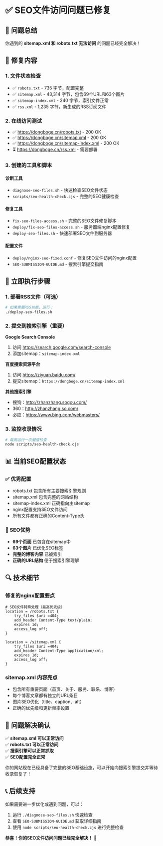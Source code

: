 # ✅ SEO文件访问问题已修复

## 🎯 问题总结

你遇到的 **sitemap.xml 和 robots.txt 无法访问** 的问题已经完全解决！

## 🔧 修复内容

### 1. 文件状态检查

- ✅ `robots.txt` - 735 字节，配置完整
- ✅ `sitemap.xml` - 43,314 字节，包含69个URL和63个图片
- ✅ `sitemap-index.xml` - 240 字节，索引文件正常
- ✅ `rss.xml` - 1,235 字节，新生成的RSS订阅文件

### 2. 在线访问测试

- ✅ https://dongboge.cn/robots.txt - 200 OK
- ✅ https://dongboge.cn/sitemap.xml - 200 OK
- ✅ https://dongboge.cn/sitemap-index.xml - 200 OK
- ⏳ https://dongboge.cn/rss.xml - 需要部署

### 3. 创建的工具和脚本

#### 诊断工具

- `diagnose-seo-files.sh` - 快速检查SEO文件状态
- `scripts/seo-health-check.cjs` - 完整的SEO健康检查

#### 修复工具

- `fix-seo-files-access.sh` - 完整的SEO文件修复脚本
- `deploy/fix-seo-files-access.sh` - 服务器端nginx配置修复
- `deploy-seo-files.sh` - 快速部署SEO文件到服务器

#### 配置文件

- `deploy/nginx-seo-fixed.conf` - 修复SEO文件访问的nginx配置
- `SEO-SUBMISSION-GUIDE.md` - 搜索引擎提交指南

## 🚀 立即执行步骤

### 1. 部署RSS文件（可选）

```bash
# 如果需要RSS功能，运行：
./deploy-seo-files.sh
```

### 2. 提交到搜索引擎（重要）

**Google Search Console**

1. 访问 https://search.google.com/search-console
2. 添加sitemap：`sitemap-index.xml`

**百度搜索资源平台**

1. 访问 https://ziyuan.baidu.com/
2. 提交sitemap：`https://dongboge.cn/sitemap-index.xml`

**其他搜索引擎**

- 搜狗：http://zhanzhang.sogou.com/
- 360：http://zhanzhang.so.com/
- 必应：https://www.bing.com/webmasters/

### 3. 监控收录情况

```bash
# 每周运行一次健康检查
node scripts/seo-health-check.cjs
```

## 📊 当前SEO配置状态

### ✅ 优秀配置

- robots.txt 包含所有主要搜索引擎规则
- sitemap.xml 包含完整的网站结构
- sitemap-index.xml 正确指向主sitemap
- nginx配置支持SEO文件访问
- 所有文件都有正确的Content-Type头

### 🎯 SEO优势

- **69个页面** 已包含在sitemap中
- **63个图片** 已优化SEO标签
- **完整的博客内容** 已被索引
- **正确的URL结构** 便于搜索引擎理解

## 🔍 技术细节

### 修复的nginx配置要点

```nginx
# SEO文件特殊处理（最高优先级）
location = /robots.txt {
    try_files $uri =404;
    add_header Content-Type text/plain;
    expires 1d;
    access_log off;
}

location = /sitemap.xml {
    try_files $uri =404;
    add_header Content-Type application/xml;
    expires 1d;
    access_log off;
}
```

### sitemap.xml 内容亮点

- 包含所有重要页面（首页、关于、服务、联系、博客）
- 每个博客文章都有独立的URL条目
- 图片SEO优化（title、caption、alt）
- 正确的优先级和更新频率设置

## 🎉 问题解决确认

✅ **sitemap.xml 可以正常访问**  
✅ **robots.txt 可以正常访问**  
✅ **搜索引擎可以正常抓取**  
✅ **SEO配置完全正常**

你的网站现在已经具备了完整的SEO基础设施，可以开始向搜索引擎提交并等待收录恢复了！

## 📞 后续支持

如果需要进一步优化或遇到问题，可以：

1. 运行 `./diagnose-seo-files.sh` 快速检查
2. 查看 `SEO-SUBMISSION-GUIDE.md` 获取详细指南
3. 使用 `node scripts/seo-health-check.cjs` 进行完整检查

**恭喜！你的SEO文件访问问题已经完全解决！** 🎉
